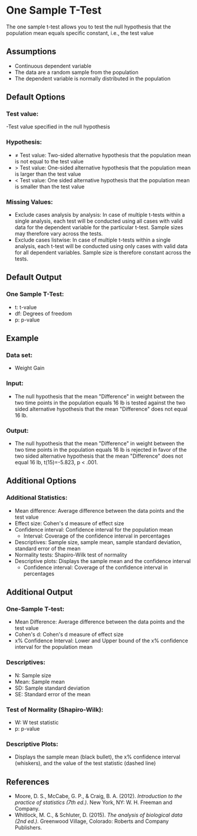 One Sample T-Test
==========================

The one sample t-test allows you to test the null hypothesis that the population mean equals specific constant, i.e., the test value

Assumptions
-----------
- Continuous dependent variable
- The data are a random sample from the population
- The dependent variable is normally distributed in the population

Default Options
-------
### Test value: 
-Test value specified in the null hypothesis

### Hypothesis:
- &ne; Test value: Two-sided alternative hypothesis that the population mean is not equal to the test value 
- &gt; Test value: One-sided alternative hypothesis that the population mean is larger than the test value
- &lt; Test value: One sided alternative hypothesis that the population mean is smaller than the test value 

### Missing Values:
 - Exclude cases analysis by analysis: In case of multiple t-tests within a single analysis, each test will be conducted using all cases with valid data for the dependent variable for the particular t-test. 
 Sample sizes may therefore vary across the tests.
 - Exclude cases listwise: In case of multiple t-tests within a single analysis, each t-test will be conducted using only cases with valid data for all dependent variables. Sample size is therefore constant across the tests. 
 
Default Output
-------
### One Sample T-Test:
- t: t-value
- df: Degrees of freedom
- p: p-value

Example
-------

### Data set: 
- Weight Gain

### Input: 
- The null hypothesis that the mean "Difference" in weight between the two time points in the population equals 16 lb is tested against the two sided alternative hypothesis that the mean "Difference" does not equal 16 lb.

### Output: 
- The null hypothesis that the mean "Difference" in weight between the two time points in the population equals 16 lb is rejected in favor of the two sided alternative hypothesis that the mean "Difference" does not equal 16 lb, t(15)=-5.823, p < .001.

Additional Options
-------
### Additional Statistics:
- Mean difference: Average difference between the data points and the test value
- Effect size: Cohen's d measure of effect size
- Confidence interval: Confidence interval for the population mean
  - Interval: Coverage of the confidence interval in percentages
- Descriptives: Sample size, sample mean, sample standard deviation, standard error of the mean
- Normality tests: Shapiro-Wilk test of normality
- Descriptive plots: Displays the sample mean and the confidence interval
  - Confidence interval: Coverage of the confidence interval in percentages

Additional Output
-------
### One-Sample T-test:
- Mean Difference: Average difference between the data points and the test value
- Cohen's d: Cohen's d measure of effect size
- x% Confidence Interval: Lower and Upper bound of the x% confidence interval for the population mean

### Descriptives:
- N: Sample size
- Mean: Sample mean 
- SD: Sample standard deviation
- SE: Standard error of the mean

### Test of Normality (Shapiro-Wilk):
- W: W test statistic
- p: p-value

### Descriptive Plots: 
- Displays the sample mean (black bullet), the x% confidence interval (whiskers), and the value of the test statistic (dashed line)

References
-------
- Moore, D. S., McCabe, G. P., & Craig, B. A. (2012). *Introduction to the practice of statistics (7th ed.)*. New York, NY: W. H. Freeman and Company.
- Whitlock, M. C., & Schluter, D. (2015). *The analysis of biological data (2nd ed.)*. Greenwood Village, Colorado: Roberts and Company Publishers.